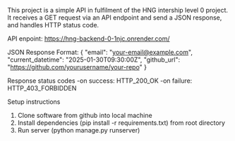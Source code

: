 This project is a simple API in fulfilment of the HNG intership level 0 project.
It receives a GET request via an API endpoint and send a JSON response, and handles HTTP status code.

API enpoint:
https://hng-backend-0-1njc.onrender.com/

JSON Response Format:
{
  "email": "your-email@example.com",
  "current_datetime": "2025-01-30T09:30:00Z",
  "github_url": "<https://github.com/yourusername/your-repo>"
}

Response status codes
-on success:
HTTP_200_OK
-on failure:
HTTP_403_FORBIDDEN


Setup instructions
1. Clone software from github into local machine
2. Install dependencies (pip install -r requirements.txt) from root directory
3. Run server (python manage.py runserver)